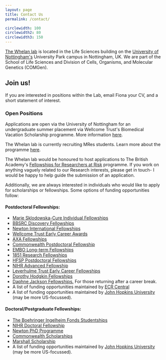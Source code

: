 ```yaml
---
layout: page
title: Contact Us
permalink: /contact/

circlewidth: 100
circlewidth2: 80
circlewidth3: 150
---
```


<a href="https://www.nottingham.ac.uk/life-sciences/people/fiona.whelan">The Whelan lab</a> is located in the Life Sciences building on the <a href="https://www.nottingham.ac.uk/">University of Nottingham's</a> University Park campus in Nottingham, UK. We are part of the School of Life Sciences and Division of Cells, Organisms, and Molecular Genetics (COMGen).

<h2>Join us!</h2>

If you are interested in positions within the Lab, email Fiona your CV, and a short statement of interest.

<h3>Open Positions</h3>
Applications are open via the University of Nottingham for an undergraduate summer placement via Wellcome Trust's Biomedical Vacation Scholarship programme. More information <a href="https://www.nottingham.ac.uk/Researcher-academy/Wellcome-Biomedical-Vacation-Scholarships/index.aspx#Projects">here</a>.

The Whelan lab is currently recruiting MRes students. Learn more about the programme <a href="https://www.nottingham.ac.uk/life-sciences/study-with-us/postgraduate-research/mres-and-phds.aspx">here</a>.

The Whelan lab would be honoured to host applications to The British Academy's <a href="https://www.thebritishacademy.ac.uk/news/the-british-academy-and-the-council-for-at-risk-academics-announce-new-fellowships-for-researchers-at-risk/">Fellowships for Researchers at Risk</a> programme. If you work on anything vaguely related to our Research interests, please get in touch- I would be happy to help guide the submission of an application.

Additionally, we are always interested in individuals who would like to apply for scholarships or fellowships. Some options of funding opportunities follow:

<h4>Postdoctoral Fellowships:</h4>
<ul>
  <li><a href="https://ec.europa.eu/info/funding-tenders/opportunities/portal/screen/opportunities/topic-details/horizon-msca-2021-pf-01-01;callCode=null;freeTextSearchKeyword=;matchWholeText=true;typeCodes=0,1,2;statusCodes=31094501,31094502,31094503;programmePeriod=2021%20-%202027;programCcm2Id=43108390;programDivisionCode=43108473;focusAreaCode=null;destination=null;mission=null;geographicalZonesCode=null;programmeDivisionProspect=null;startDateLte=null;startDateGte=null;crossCuttingPriorityCode=null;cpvCode=null;performanceOfDelivery=null;sortQuery=sortStatus;orderBy=asc;onlyTenders=false;topicListKey=topicSearchTablePageState">Marie Sklodowska-Cure Individual Fellowships</a></li>
  <li><a href="https://www.ukri.org/opportunity/bbsrc-discovery-fellowships-2022/?utm_medium=email&utm_source=govdelivery">BBSRC Discovery Fellowships</a></li>
  <li><a href="https://royalsociety.org/grants-schemes-awards/grants/newton-international/">Newton International Fellowships</a></li>
  <li><a href="https://wellcome.org/grant-funding/schemes/early-career-awards">Wellcome Trust Early Career Awards</a></li>
  <li><a href="https://www.axa-research.org/en/page/AXA-Fellowships">AXA Fellowships</a></li>
  <li><a href="">Commonwealth Postdoctoral Fellowship</a></li>
  <li><a href="">EMBO Long-term Fellowships</a></li>
  <li><a href="https://royalcommission1851.org/fellowships/research-fellowships">1851 Research Fellowships</a></li>
  <li><a href="">HFSP Postdoctoral Fellowships</a></li>
  <li><a href="https://www.nihr.ac.uk/explore-nihr/academy-programmes/fellowship-programme.htm#three">NIHR Advanced Fellowship</a></li>
  <li><a href="https://www.leverhulme.ac.uk/early-career-fellowships">Leverhulme Trust Early Career Fellowships</a></li>
  <li><a href="https://royalsociety.org/grants-schemes-awards/grants/dorothy-hodgkin-fellowship/">Dorothy Hodgkin Fellowships</a></li>
  <li><a href="https://www.ukri.org/opportunity/daphne-jackson-fellowship/">Daphne Jackson Fellowships.</a> For those returning after a career break.</li>
  <li>A list of funding opportunities maintained by <a href="https://ecrcentral.org/fundings">ECR Central</a></li>
  <li>A list of funding opportunities maintained by <a href="https://research.jhu.edu/rdt/funding-opportunities/postdoctoral/">John Hopkins University</a> (may be more US-focussed).</li>
</ul>

<h4>Doctoral/Postgraduate Fellowships:</h4>
<ul>
  <li><a href="https://www.bifonds.de/fellowships-grants/phd-fellowships/who-can-apply-phd.html">The Boehringer Ingelheim Fonds Studentships</a></li>
  <li><a href="https://www.nihr.ac.uk/explore-nihr/academy-programmes/fellowship-programme.htm#two">NIHR Doctoral Fellowship</a></li>
  <li><a href="https://www.britishcouncil.org/education/he-science/newton-fund/phd-programme">Newton PhD Programme</a></li>
  <li><a href="">Commonwealth Scholarships</a></li>
  <li><a href="https://www.marshallscholarship.org/apply">Marshall Scholarship</a></li>
  <li>A list of funding opportunities maintained by <a href="https://research.jhu.edu/rdt/funding-opportunities/graduate/">John Hopkins University</a> (may be more US-focussed).</li>
</ul>
